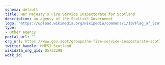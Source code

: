 ```yaml
---
schema: default
title: Her Majesty's Fire Service Inspectorate for Scotland
description: an agency of the Scottish Government
logo: 'https://upload.wikimedia.org/wikipedia/commons/1/10/Flag_of_Scotland.svg'
type:
- Other agency
portal_url: ''
org_url: https://www.gov.scot/groups/hm-fire-service-inspectorate-scotland/
twitter_handle: HMFSI_Scotland
wikidata_org_qid: Q5732298
wdtk_id: 
---
```

